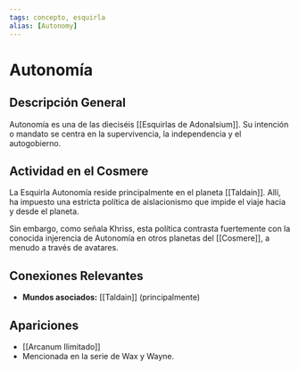 ```yaml
---
tags: concepto, esquirla
alias: [Autonomy]
---
```


# Autonomía

## Descripción General
Autonomía es una de las dieciséis [[Esquirlas de Adonalsium]]. Su intención o mandato se centra en la supervivencia, la independencia y el autogobierno.

## Actividad en el Cosmere
La Esquirla Autonomía reside principalmente en el planeta [[Taldain]]. Allí, ha impuesto una estricta política de aislacionismo que impide el viaje hacia y desde el planeta.

Sin embargo, como señala Khriss, esta política contrasta fuertemente con la conocida injerencia de Autonomía en otros planetas del [[Cosmere]], a menudo a través de avatares.

## Conexiones Relevantes
* **Mundos asociados:** [[Taldain]] (principalmente)

## Apariciones
* [[Arcanum Ilimitado]]
* Mencionada en la serie de Wax y Wayne.
